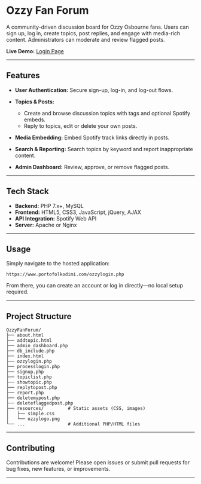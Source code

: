 # Ozzy Fan Forum

A community-driven discussion board for Ozzy Osbourne fans. Users can sign up, log in, create topics, post replies, and engage with media-rich content. Administrators can moderate and review flagged posts.

**Live Demo:** [Login Page](https://www.portofolkodimi.com/ozzylogin.php)

---

## Features

* **User Authentication:** Secure sign-up, log-in, and log-out flows.
* **Topics & Posts:**

  * Create and browse discussion topics with tags and optional Spotify embeds.
  * Reply to topics, edit or delete your own posts.
* **Media Embedding:** Embed Spotify track links directly in posts.
* **Search & Reporting:** Search topics by keyword and report inappropriate content.
* **Admin Dashboard:** Review, approve, or remove flagged posts.

---

## Tech Stack

* **Backend:** PHP 7.x+, MySQL
* **Frontend:** HTML5, CSS3, JavaScript, jQuery, AJAX
* **API Integration:** Spotify Web API
* **Server:** Apache or Nginx

---

## Usage

Simply navigate to the hosted application:

```
https://www.portofolkodimi.com/ozzylogin.php
```

From there, you can create an account or log in directly—no local setup required.

---

## Project Structure

```
OzzyFanForum/
├── about.html
├── addtopic.html
├── admin_dashboard.php
├── db_include.php
├── index.html
├── ozzylogin.php
├── processlogin.php
├── signup.php
├── topiclist.php
├── showtopic.php
├── replytopost.php
├── report.php
├── deletemypost.php
├── deleteflaggedpost.php
├── resources/         # Static assets (CSS, images)
│   ├── simple.css
│   └── ozzylogo.png
└── ...                # Additional PHP/HTML files
```

---

## Contributing

Contributions are welcome! Please open issues or submit pull requests for bug fixes, new features, or improvements.

---

